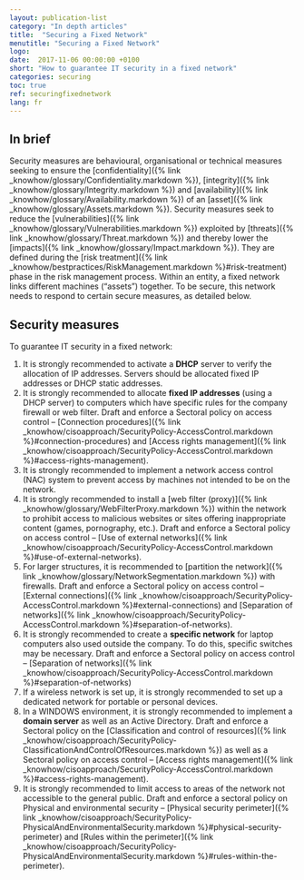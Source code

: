 ```yaml
---
layout: publication-list
category: "In depth articles"
title:  "Securing a Fixed Network"
menutitle: "Securing a Fixed Network"
logo:
date:  2017-11-06 00:00:00 +0100
short: "How to guarantee IT security in a fixed network"
categories: securing
toc: true
ref: securingfixednetwork
lang: fr
---
```

## In brief
Security measures are behavioural, organisational or technical measures seeking to ensure the [confidentiality]({% link _knowhow/glossary/Confidentiality.markdown %}), [integrity]({% link _knowhow/glossary/Integrity.markdown %}) and [availability]({% link _knowhow/glossary/Availability.markdown %}) of an [asset]({% link _knowhow/glossary/Assets.markdown %}). Security measures seek to reduce the [vulnerabilities]({% link _knowhow/glossary/Vulnerabilities.markdown %}) exploited by [threats]({% link _knowhow/glossary/Threat.markdown %}) and thereby lower the [impacts]({% link _knowhow/glossary/Impact.markdown %}). They are defined during the [risk treatment]({% link _knowhow/bestpractices/RiskManagement.markdown %}#risk-treatment) phase in the risk management process. Within an entity, a fixed network links different machines (“assets”) together. To be secure, this network needs to respond to certain secure measures, as detailed below.

## Security measures
To guarantee IT security in a fixed network:

1. It is strongly recommended to activate a **DHCP** server to verify the allocation of IP addresses. Servers should be allocated fixed IP addresses or DHCP static addresses.
2. It is strongly recommended to allocate **fixed IP addresses** (using a DHCP server) to computers which have specific rules for the company firewall or web filter. Draft and enforce a Sectoral policy on access control – [Connection procedures]({% link _knowhow/cisoapproach/SecurityPolicy-AccessControl.markdown %}#connection-procedures) and [Access rights management]({% link _knowhow/cisoapproach/SecurityPolicy-AccessControl.markdown %}#access-rights-management).
3. It is strongly recommended to implement a network access control (NAC) system  to prevent access by machines not intended to be on the network.
4. It is strongly recommended to install a [web filter (proxy)]({% link _knowhow/glossary/WebFilterProxy.markdown %}) within the network to prohibit access to malicious websites or sites offering inappropriate content (games, pornography, etc.). Draft and enforce a Sectoral policy on access control – [Use of external networks]({% link _knowhow/cisoapproach/SecurityPolicy-AccessControl.markdown %}#use-of-external-networks).
5. For larger structures, it is recommended to [partition the network]({% link _knowhow/glossary/NetworkSegmentation.markdown %}) with firewalls. Draft and enforce a Sectoral policy on access control – [External connections]({% link _knowhow/cisoapproach/SecurityPolicy-AccessControl.markdown %}#external-connections) and [Separation of networks]({% link _knowhow/cisoapproach/SecurityPolicy-AccessControl.markdown %}#separation-of-networks).
6. It is strongly recommended to create a **specific network** for laptop computers also used outside the company. To do this, specific switches may be necessary. Draft and enforce a Sectoral policy on access control – [Separation of networks]({% link _knowhow/cisoapproach/SecurityPolicy-AccessControl.markdown %}#separation-of-networks)
7. If a wireless network is set up, it is strongly recommended to set up a dedicated network for portable or personal devices.
8. In a WINDOWS environment, it is strongly recommended to implement a **domain server**  as well as an Active Directory. Draft and enforce a Sectoral policy on the [Classification and control of resources]({% link _knowhow/cisoapproach/SecurityPolicy-ClassificationAndControlOfResources.markdown %}) as well as a Sectoral policy on access control – [Access rights management]({% link _knowhow/cisoapproach/SecurityPolicy-AccessControl.markdown %}#access-rights-management).
9. It is strongly recommended to limit access to areas of the network not accessible to the general public. Draft and enforce a sectoral policy on Physical and environmental security – [Physical security perimeter]({% link _knowhow/cisoapproach/SecurityPolicy-PhysicalAndEnvironmentalSecurity.markdown %}#physical-security-perimeter) and [Rules within the perimeter]({% link _knowhow/cisoapproach/SecurityPolicy-PhysicalAndEnvironmentalSecurity.markdown %}#rules-within-the-perimeter).
